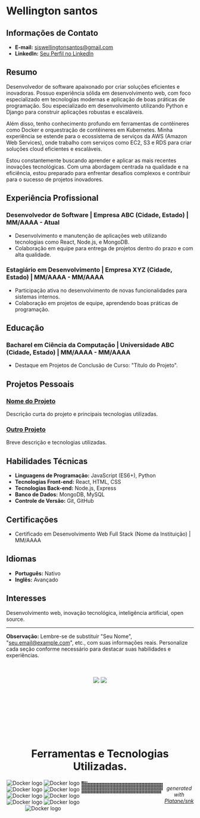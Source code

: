 
# Wellington santos

## Informações de Contato
- **E-mail:** siswellingtonsantos@gmail.com
- **LinkedIn:** [Seu Perfil no LinkedIn](https://www.linkedin.com/in/wellington-santos-84b9ba24a/)

## Resumo
Desenvolvedor de software apaixonado por criar soluções eficientes e inovadoras. Possuo experiência sólida em desenvolvimento web, com foco especializado em tecnologias modernas e aplicação de boas práticas de programação. Sou especializado em desenvolvimento utilizando Python e Django para construir aplicações robustas e escaláveis.

Além disso, tenho conhecimento profundo em ferramentas de contêineres como Docker e orquestração de contêineres em Kubernetes. Minha experiência se estende para o ecossistema de serviços da AWS (Amazon Web Services), onde trabalho com serviços como EC2, S3 e RDS para criar soluções cloud eficientes e escaláveis.

Estou constantemente buscando aprender e aplicar as mais recentes inovações tecnológicas. Com uma abordagem centrada na qualidade e na eficiência, estou preparado para enfrentar desafios complexos e contribuir para o sucesso de projetos inovadores.

## Experiência Profissional

### Desenvolvedor de Software | Empresa ABC (Cidade, Estado) | MM/AAAA - Atual
- Desenvolvimento e manutenção de aplicações web utilizando tecnologias como React, Node.js, e MongoDB.
- Colaboração em equipe para entrega de projetos dentro do prazo e com alta qualidade.

### Estagiário em Desenvolvimento | Empresa XYZ (Cidade, Estado) | MM/AAAA - MM/AAAA
- Participação ativa no desenvolvimento de novas funcionalidades para sistemas internos.
- Colaboração em projetos de equipe, aprendendo boas práticas de programação.

## Educação

### Bacharel em Ciência da Computação | Universidade ABC (Cidade, Estado) | MM/AAAA - MM/AAAA
- Destaque em Projetos de Conclusão de Curso: "Título do Projeto".

## Projetos Pessoais

### [Nome do Projeto](https://github.com/seuusername/nome-do-projeto)
Descrição curta do projeto e principais tecnologias utilizadas.

### [Outro Projeto](https://github.com/seuusername/outro-projeto)
Breve descrição e tecnologias utilizadas.

## Habilidades Técnicas
- **Linguagens de Programação:** JavaScript (ES6+), Python
- **Tecnologias Front-end:** React, HTML, CSS
- **Tecnologias Back-end:** Node.js, Express
- **Banco de Dados:** MongoDB, MySQL
- **Controle de Versão:** Git, GitHub

## Certificações
- Certificado em Desenvolvimento Web Full Stack (Nome da Instituição) | MM/AAAA

## Idiomas
- **Português:** Nativo
- **Inglês:** Avançado

## Interesses
Desenvolvimento web, inovação tecnológica, inteligência artificial, open source.

---

**Observação:** Lembre-se de substituir "Seu Nome", "seu.email@example.com", etc., com suas informações reais. Personalize cada seção conforme necessário para destacar suas habilidades e experiências.


<br>
<br>

<div  align="center" style="margin-bottom:100px">
<img width=55% align="center"  src="https://github-readme-streak-stats.herokuapp.com?user=wellington90&theme=radical&mode=weekly" />
<img width=40% align="center" src="https://github-readme-stats-git-main-rafaelalexandrino.vercel.app/api/top-langs/?username=wellington90&show_icons=true&theme=radical&layout=compact" />
 </div>
 <br><br>

<div  align="center"> 
 <h1 align="center">Ferramentas e Tecnologias Utilizadas.</h1>
</div>
 <div  align="center"> 
<div style="display: flex; justify-content: center;">
  <div>
<img src="https://cdn.jsdelivr.net/gh/devicons/devicon/icons/python/python-original-wordmark.svg" alt="Docker logo" height="60" width="60">
 
 <img src="https://cdn.jsdelivr.net/gh/devicons/devicon/icons/django/django-plain-wordmark.svg" alt="Docker logo" height="60" width="60">
  
<img src="https://cdn.jsdelivr.net/gh/devicons/devicon/icons/docker/docker-original-wordmark.svg" alt="Docker logo" height="60" width="60">

<img src="https://cdn.jsdelivr.net/gh/devicons/devicon/icons/kubernetes/kubernetes-plain-wordmark.svg" alt="Docker logo" height="60" width="60">

<img src="https://cdn.jsdelivr.net/gh/devicons/devicon/icons/amazonwebservices/amazonwebservices-original-wordmark.svg" alt="Docker logo" height="60" width="60">

<img src="https://cdn.jsdelivr.net/gh/devicons/devicon/icons/jenkins/jenkins-original.svg" alt="Docker logo" height="60" width="60">

<img src="https://cdn.jsdelivr.net/gh/devicons/devicon/icons/terraform/terraform-original-wordmark.svg" alt="Docker logo" height="60" width="60">

<img src="https://cdn.jsdelivr.net/gh/devicons/devicon/icons/ansible/ansible-original-wordmark.svg" alt="Docker logo" height="60" width="60">

<img src="https://cdn.jsdelivr.net/gh/devicons/devicon/icons/git/git-original-wordmark.svg" alt="Docker logo" height="60" width="60">
</div>
<br>
<picture>
  <source media="(prefers-color-scheme: dark)" srcset="https://raw.githubusercontent.com/platane/platane/output/github-contribution-grid-snake-dark.svg">
  <source media="(prefers-color-scheme: light)" srcset="https://raw.githubusercontent.com/platane/platane/output/github-contribution-grid-snake.svg">
  <img alt="github contribution grid snake animation" src="https://raw.githubusercontent.com/platane/platane/output/github-contribution-grid-snake.svg">
</picture>

_generated with [Platane/snk](https://github.com/Platane/snk)_

